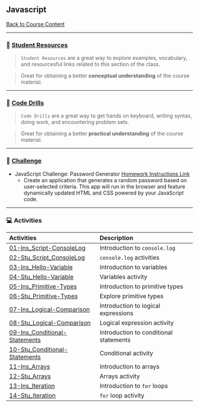 ## Javascript
[Back to Course Content](../../README.md)

-----
### :book: **[Student Resources](student-resources/README.md)**

> `Student Resources` are a great way to explore examples, vocabulary, and resourcesful links related to this section of the class.

> Great for obtaining a better **conceptual understanding** of the course material. 


-----
### :dart: **[Code Drills](code-drills/README.md#dart-code-drills)**

> `Code Drills` are a great way to get hands on keyboard, writing syntax, doing work, and encountering problem sets. 

> Great for obtaining a better **practical understanding** of the course material. 


-----
### :pencil: **[Challenge](challenge/README.md#unit-03-javascript-password-generator)**

- JavaScript Challenge: Password Generator
[Homework Instructions Link](challenge/README.md#unit-03-javascript-password-generator)
    * Create an application that generates a random password based on user-selected criteria. This app will run in the browser and feature dynamically updated HTML and CSS powered by your JavaScript code.


-----
### :computer: Activities

|  Activities |  Description |
|:--	|:-- |
|[01-Ins_Script-ConsoleLog](activities/01-Ins_Script-ConsoleLog)| Introduction to `console.log` |
|[02-Stu_Script_ConsoleLog](activities/02-Stu_Script_ConsoleLog)| `console.log` activities|
|[03-Ins_Hello-Variable](activities/03-Ins_Hello-Variable)| Introduction to variables|
|[04-Stu_Hello-Variable](activities/04-Stu_Hello-Variable)| Variables activity|
|[05-Ins_Primitive-Types](activities/05-Ins_Primitive-Types)| Introduction to primitive types|
|[06-Stu_Primitive-Types](activities/06-Stu_Primitive-Types)| Explore primitive types|
|[07-Ins_Logical-Comparison](activities/07-Ins_Logical-Comparison-Operators)| Introduction to logical expressions|
|[08-Stu_Logical-Comparison](activities/08-Stu_Logical-Comparison-Operators)| Logical expression activity|
|[09-Ins_Conditional-Statements](activities/09-Ins_Conditional-Statements)| Introduction to conditional statements|
|[10-Stu_Conditional-Statements](activities/10-Stu_Conditional-Statements)| Conditional activity|
|[11-Ins_Arrays](activities/11-Ins_Arrays)| Introduction to arrays |
|[12-Stu_Arrays](activities/12-Stu_Arrays)| Arrays activity|
|[13-Ins_Iteration](activities/13-Ins_Iteration)| Introduction to `for` loops |
|[14-Stu_Iteration](activities/14-Stu_Iteration) | `for` loop activity |

